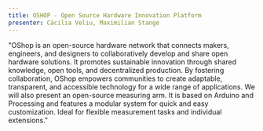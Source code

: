 ```yaml
---
title: OSHOP - Open Source Hardware Innovation Platform
presenter: Cäcilia Veliu, Maximilian Stange
---
```


"OShop is an open-source hardware network that connects makers, engineers, and designers to collaboratively develop and share open hardware solutions. It promotes sustainable innovation through shared knowledge, open tools, and decentralized production. By fostering collaboration, OShop empowers communities to create adaptable, transparent, and accessible technology for a wide range of applications.
We will also present an open-source measuring arm. It is based on Arduino and Processing and features a modular system for quick and easy customization. Ideal for flexible measurement tasks and individual extensions."
